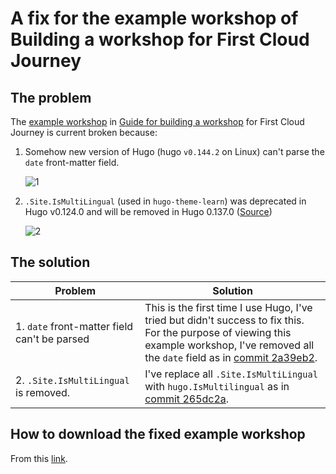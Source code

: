 # A fix for the example workshop of Building a workshop for First Cloud Journey

## The problem

The [example workshop](https://van-hoang-kha.github.io/2-prerequiste/2.1-downloadhugotheme/) in [Guide for building a workshop](https://van-hoang-kha.github.io/) for First Cloud Journey is current broken because:

1. Somehow new version of Hugo (hugo `v0.144.2` on Linux) can't parse the `date` front-matter field.

   ![1](https://i.imgur.com/iRqWHfB.png)

2. `.Site.IsMultiLingual` (used in `hugo-theme-learn`) was deprecated in Hugo v0.124.0 and will be removed in Hugo 0.137.0 ([Source](https://github.com/gohugoio/hugo/pull/12887))

   ![2](https://i.imgur.com/utrovTV.png)

## The solution

| Problem                                      | Solution                                                                                                                                                                                                                                                                                             |
| -------------------------------------------- | ---------------------------------------------------------------------------------------------------------------------------------------------------------------------------------------------------------------------------------------------------------------------------------------------------- |
| 1. `date` front-matter field can't be parsed | This is the first time I use Hugo, I've tried but didn't success to fix this. <br/> For the purpose of viewing this example workshop, I've removed all the `date` field as in [commit 2a39eb2](https://github.com/lethang7794/fcj-example-workshop/commit/2a39eb2f63957454c15295888c8213c785d1c7dc). |
| 2. `.Site.IsMultiLingual` is removed.        | I've replace all `.Site.IsMultiLingual` with `hugo.IsMultilingual` as in [commit 265dc2a](https://github.com/lethang7794/fcj-example-workshop/commit/265dc2a23533dbd2c368a3c4df844d249630f559).                                                                                                      |

## How to download the fixed example workshop

From this [link](https://github.com/lethang7794/fcj-example-workshop/archive/refs/heads/main.zip).
